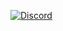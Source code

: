 [![Discord](https://img.shields.io/discord/1102150332236185630?label=discord&style=for-the-badge)](https://dsc.gg/zoon)
